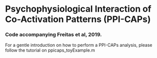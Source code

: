 # Psychophysiological Interaction of Co-Activation Patterns (PPI-CAPs)

### Code accompanying Freitas et al, 2019. 

For a gentle introduction on how to perform a PPI-CAPs analysis, please follow the tutorial on ppicaps_toyExample.m
